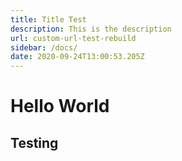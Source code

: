 ```yaml
---
title: Title Test
description: This is the description
url: custom-url-test-rebuild
sidebar: /docs/
date: 2020-09-24T13:00:53.205Z
---
```

# Hello World

## Testing
